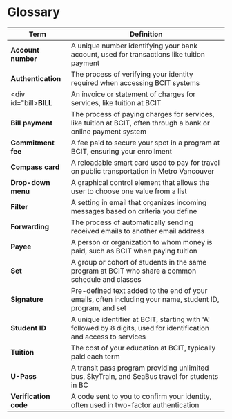# **Glossary**

| **Term** | **Definition** |
|----------|----------------|
| <div id="account-number">**Account number**</div> | A unique number identifying your bank account, used for transactions like tuition payment |
| <div id ="authentication">**Authentication**</div> | The process of verifying your identity required when accessing BCIT systems | 
| <div id="bill>**BILL**</div> | An invoice or statement of charges for services, like tuition at BCIT |
| <div id="bill-payment"> **Bill payment** </div> | The process of paying charges for services, like tuition at BCIT, often through a bank or online payment system |
| <div id="commitment-fee">**Commitment fee**</div> | A fee paid to secure your spot in a program at BCIT, ensuring your enrollment |
| <div id="compass-card">**Compass card**</div>| A reloadable smart card used to pay for travel on public transportation in Metro Vancouver |
| <div id="drop-down-menu">**Drop-down menu**</div> | A graphical control element that allows the user to choose one value from a list |
| <div id="filter">**Filter**</div> | A setting in email that organizes incoming messages based on criteria you define |
| <div id="forwarding">**Forwarding**</div> | The process of automatically sending received emails to another email address |
| <div id="payee">**Payee**</div> | A person or organization to whom money is paid, such as BCIT when paying tuition |
| <div id="set"> **Set** </div> | A group or cohort of students in the same program at BCIT who share a common schedule and classes |
| <div id="signature">**Signature**</div> | Pre-defined text added to the end of your emails, often including your name, student ID, program, and set |
| <div id="student-id">**Student ID**</div> | A unique identifier at BCIT, starting with 'A' followed by 8 digits, used for identification and access to services |
| <div id ="tuition">**Tuition**</div> | The cost of your education at BCIT, typically paid each term |
| <div id="u-pass">**U-Pass**</div> | A transit pass program providing unlimited bus, SkyTrain, and SeaBus travel for students in BC |
| <div id="verification code">**Verification code**</div> | A code sent to you to confirm your identity, often used in two-factor authentication |